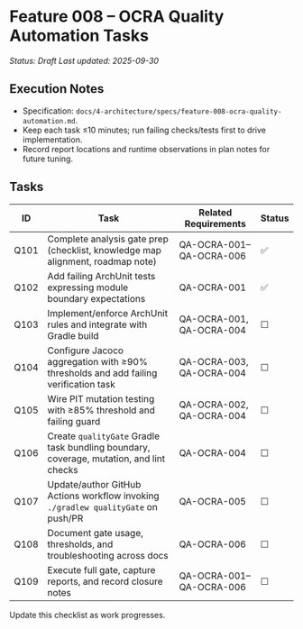 # Feature 008 – OCRA Quality Automation Tasks

_Status: Draft_
_Last updated: 2025-09-30_

## Execution Notes
- Specification: `docs/4-architecture/specs/feature-008-ocra-quality-automation.md`.
- Keep each task ≤10 minutes; run failing checks/tests first to drive implementation.
- Record report locations and runtime observations in plan notes for future tuning.

## Tasks
| ID | Task | Related Requirements | Status |
|----|------|----------------------|--------|
| Q101 | Complete analysis gate prep (checklist, knowledge map alignment, roadmap note) | QA-OCRA-001–QA-OCRA-006 | ✅ |
| Q102 | Add failing ArchUnit tests expressing module boundary expectations | QA-OCRA-001 | ✅ |
| Q103 | Implement/enforce ArchUnit rules and integrate with Gradle build | QA-OCRA-001, QA-OCRA-004 | ☐ |
| Q104 | Configure Jacoco aggregation with ≥90% thresholds and add failing verification task | QA-OCRA-003, QA-OCRA-004 | ☐ |
| Q105 | Wire PIT mutation testing with ≥85% threshold and failing guard | QA-OCRA-002, QA-OCRA-004 | ☐ |
| Q106 | Create `qualityGate` Gradle task bundling boundary, coverage, mutation, and lint checks | QA-OCRA-004 | ☐ |
| Q107 | Update/author GitHub Actions workflow invoking `./gradlew qualityGate` on push/PR | QA-OCRA-005 | ☐ |
| Q108 | Document gate usage, thresholds, and troubleshooting across docs | QA-OCRA-006 | ☐ |
| Q109 | Execute full gate, capture reports, and record closure notes | QA-OCRA-001–QA-OCRA-006 | ☐ |

Update this checklist as work progresses.
